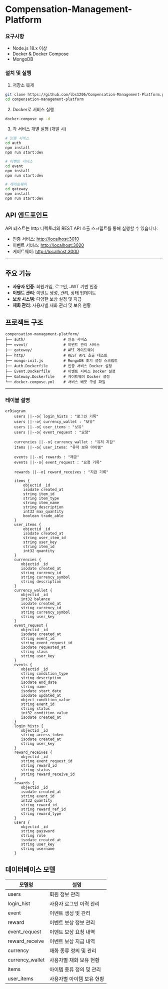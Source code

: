 # Compensation-Management-Platform

### 요구사항
- Node.js 18.x 이상
- Docker & Docker Compose
- MongoDB

### 설치 및 실행
1. 저장소 복제
``` bash
git clone https://github.com/lbs1206/Compensation-Management-Platform.git
cd compensation-management-platform
```
2. Docker로 서비스 실행
``` bash
docker-compose up -d
```
3. 각 서비스 개별 실행 (개발 시)
``` bash
# 인증 서비스
cd auth
npm install
npm run start:dev

# 이벤트 서비스
cd event
npm install
npm run start:dev

# 게이트웨이
cd gateway
npm install
npm run start:dev
```
## API 엔드포인트
API 테스트는 http 디렉토리의 REST API 호출 스크립트를 통해 실행할 수 있습니다:
- 인증 서비스: [http://localhost:3010](http://localhost:3010)
- 이벤트 서비스: [http://localhost:3020](http://localhost:3020)
- 게이트웨이: [http://localhost:3000](http://localhost:3000)

---

## 주요 기능
- **사용자 인증**: 회원가입, 로그인, JWT 기반 인증
- **이벤트 관리**: 이벤트 생성, 관리, 상태 업데이트
- **보상 시스템**: 다양한 보상 설정 및 지급
- **재화 관리**: 사용자별 재화 관리 및 보유 현황

## 프로젝트 구조
``` 
compensation-management-platform/
├── auth/                 # 인증 서비스
├── event/                # 이벤트 관리 서비스
├── gateway/              # API 게이트웨이
├── http/                 # REST API 호출 테스트
├── mongo-init.js         # MongoDB 초기 설정 스크립트
├── Auth.Dockerfile       # 인증 서비스 Docker 설정
├── Event.Dockerfile      # 이벤트 서비스 Docker 설정
├── Gateway.Dockerfile    # 게이트웨이 Docker 설정
└── docker-compose.yml    # 서비스 배포 구성 파일
```



---
### 테이블 설명
```mermaid
erDiagram
    users ||--o{ login_hists : "로그인 기록"
    users ||--o{ currency_wallet : "보유"
    users ||--o{ user_items : "보유"
    users ||--o{ event_request : "요청"

    currencies ||--o{ currency_wallet : "유저 지갑"
    items ||--o{ user_items: "유저 보유 아이템"

    events ||--o{ rewards : "제공"
    events ||--o{ event_request : "요청 기록"

    rewards ||--o{ reward_receives : "지급 기록"
    
    items {
        objectid _id
        isodate created_at
        string item_id
        string item_type
        string item_name
        string description
        int32 max_quantity
        boolean trade_able
    }
    user_items {
        objectid _id
        isodate created_at
        string user_item_id
        string user_key
        string item_id
        int32 quantity
    }
    currencies {
       objectid _id
       isodate created_at
       string currency_id
       string currency_symbol
       string description
    }
    currency_wallet {
       objectid _id
       int32 balance
       isodate created_at
       string currency_id
       string currency_symbol
       string user_key
    }
    event_request {
       objectid _id
       isodate created_at
       string event_id
       string event_request_id
       isodate requested_at
       string staus
       string user_key
    }
    events {
       objectid _id
       string condition_type
       string description
       isodate end_date
       string name
       isodate start_date
       isodate updated_at
       object condition_value
       string event_id
       string status
       int32 condition_value
       isodate created_at
    }
    login_hists {
       objectid _id
       string access_token
       isodate created_at
       string user_key
    }
    reward_receives {
       objectid _id
       string event_request_id
       string reward_id
       string status
       string reward_receive_id
    }
    rewards {
       objectid _id
       isodate created_at
       string event_id
       int32 quantity
       string reward_id
       string reward_ref_id
       string reward_type
    }
    users {
       objectid _id
       string password
       string role
       isodate created_at
       string user_key
       string username
    }
```

## 데이터베이스 모델

| 모델명             | 설명             |
|-----------------|----------------|
| users           | 회원 정보 관리       |
| login_hist      | 사용자 로그인 이력 관리  |
| event           | 이벤트 생성 및 관리    |
| reward          | 이벤트 보상 정보 관리   |
| event_request   | 이벤트 보상 요청 내역   |
| reward_receive  | 이벤트 보상 지급 내역   |
| currency        | 재화 종류 정의 및 관리  |
| currency_wallet | 사용자별 재화 보유 현황  |
| items           | 아이템 종류 정의 및 관리 |
| user_items      | 사용자별 아이템 보유 현황 |



